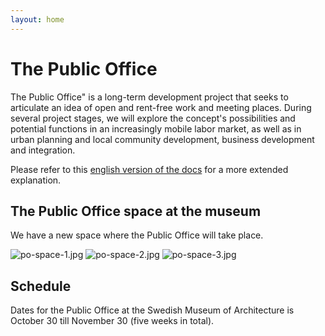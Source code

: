 ```yaml
---
layout: home
---
```


# The Public Office

The Public Office" is a long-term development project that seeks to articulate an idea of open and rent-free work and meeting places. During several project stages, we will explore the concept's possibilities and potential functions in an increasingly mobile labor market, as well as in urban planning and local community development, business development and integration.  

Please refer to this [english version of the docs](/thepublicoffice/documents/2012/08/19/publicOffices.html) for a more extended explanation.


## The Public Office space at the museum

We have a new space where the Public Office will take place.

![po-space-1.jpg](/thepublicoffice/assets/files/po-space-1.jpg)
![po-space-2.jpg](/thepublicoffice/assets/files/po-space-2.jpg)
![po-space-3.jpg](/thepublicoffice/assets/files/po-space-3.jpg)

## Schedule

Dates for the Public Office at the Swedish Museum of Architecture is October 30 till November 30 (five weeks in total).